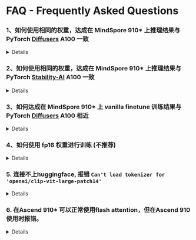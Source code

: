 # FAQ - Frequently Asked Questions

### 1、如何使用相同的权重，达成在 MindSpore 910* 上推理结果与 PyTorch [Diffusers](https://github.com/huggingface/diffusers/blob/main/examples/text_to_image/README_sdxl.md) A100 一致

<details onclose>

#### 回答：

#### (1) 权重转换

- diffuser中openclip pool层 text_projection 操作实现与官方stability-ai不一致，本处follow官方实现； text_projection在两边实现中相差了一个转置操作，自行转换的时候需要检查注意下，本处提供的模型转换[小工具](../tools/model_conversion/README.md)中已带有[转置操作](https://github.com/mindspore-lab/mindone/blob/468be76a35e9308c7b59bf9eaf3791c146539ee4/examples/stable_diffusion_xl/tools/model_conversion/convert_diffusers_to_mindone_sdxl.py#L306C9-L310C48)

#### (2) 超参配置

- 默认超参保持一致 (sampler、sample step、noise input、cfg 等)

- ms中配置以下参数 (以 EulerAncestralSampler 为例):
    - `--discretization DiffusersDDPMDiscretization`
    - `--precision_keep_origin_dtype True`

    ```shell
    python demo/sampling_without_streamlit.py \
      --config configs/inference/sd_xl_base.yaml \
      --weight checkpoints/sd_xl_base_1.0_ms.ckpt \
      --prompt "Astronaut in a jungle, cold color palette, muted colors, detailed, 8k" \
      --sampler EulerAncestralSampler \
      --sample_step 40 \
      --guidance_scale 5.0 \
      --discretization DiffusersDDPMDiscretization \
      --precision_keep_origin_dtype True
    ```

#### (3) 固定输入noise

- 在diffusers运行过程中保存输入latent为`.npy文件`, 通过 `--init_latent_path` 接口控制输入latent noise 固定输入噪声一致；

- (可选, 仅带随机采样的sampler需要配置) 在diffusers运行过程中保存每个sample step添加的随机噪声为`.npy文件`, 通过 `--init_noise_scheduler_path` 配置固定每个sample step添加的随机噪声一致，当前仅`EulerA采样器`生效；

</details>


### 2、如何使用相同的权重，达成在 MindSpore 910* 上推理结果与 PyTorch [Stability-AI](https://github.com/Stability-AI/generative-models) A100 一致

<details onclose>

#### 回答：

#### (1) 超参配置

- 默认超参保持一致 (sampler、sample step、noise input、cfg 等)

    ```shell
    python demo/sampling_without_streamlit.py \
      --config configs/inference/sd_xl_base.yaml \
      --weight checkpoints/sd_xl_base_1.0_ms.ckpt \
      --prompt "Astronaut in a jungle, cold color palette, muted colors, detailed, 8k" \
    ```

#### (2) 固定输入noise

- 在stability-ai代码运行过程中保存输入latent为`.npy文件`, 通过 `--init_latent_path` 接口控制输入latent noise 固定输入噪声一致；

</details>


### 3、如何达成在 MindSpore 910* 上 vanilla finetune 训练结果与 PyTorch [Diffusers](https://github.com/huggingface/diffusers/blob/main/examples/text_to_image/README_sdxl.md) A100 相近

<details onclose>

#### 回答：

#### (1) 预训练权重、训练数据集 保持一致

#### (2) 代码实现保持一致，均使用公版DDPM流程进行训练

#### (3) 超参数保持一致，超参配置及介绍参考[hyper_parameters.md](./hyper_parameters.md)

</details>


### 4、如何使用 fp16 权重进行训练 (不推荐)

<details onclose>

#### 回答：

#### (1) 通过 `--param_fp16 True` 进行配置，在cache data的场景下，PerBatchSize 达到 8;

#### ⚠️注意：`--param_fp16` 是实验性参数，打开后可能会导致训练不稳定、崩溃，请谨慎使用；

#### ⚠️注意：在了解了风险之后如果仍然希望使用`fp16`权重进行训练，那么可以配合 fp32 vae [cache](./vanilla_finetune.md) 使用 或 配合[vae-fp16-fix](./weight_convertion.md)权重使用

</details>


### 5. 连接不上huggingface, 报错 `Can't load tokenizer for 'openai/clip-vit-large-patch14'`

<details onclose>

#### 回答：

#### 该问题是因为网络原因无法连接到 huggingface，可以尝试手动下载后指定本地路径解决, [issue 134](https://github.com/mindspore-lab/mindone/issues/134)；

#### (1) 在huggingface上下载[clip patch](https://huggingface.co/openai/clip-vit-large-patch14/tree/main)

#### (2) 在config(.yaml) 文件中 `version:` 参数指定本地路径:

  ```shell
  model:
    target: gm.models.diffusion.DiffusionEngine
    params:
      ...
      conditioner_config:
        target: gm.modules.GeneralConditioner
        params:
          emb_models:
            - is_trainable: False
              input_key: txt
              target: gm.modules.embedders.modules.FrozenCLIPEmbedder
              params:
                layer: hidden
                layer_idx: 11
                version: /path/to/clip-vit-large-patch14
            - ...
  ```

</details>

### 6. 在Ascend 910* 可以正常使用flash attention，但在Ascend 910使用时报错。
<details onclose>

#### 回答：

#### Mindspore 2.2 之后的版本，框架内的 `FlashAttention` 只支持Ascend 910*， 不支持Ascend 910。如果需要在 Ascend 910 上使用 flash attention，可以借助基于 Mindspore 框架和昇腾 CANN 软件栈开发的 transformer 加速库 [acctransformer](https://github.com/mindspore-ai/acctransformer/tree/master/train/acctransformer/flash_attention)。具体使用方法如下：

#### (1) 按照 acctransformer 的 [FlashAttention2安装指南](https://github.com/mindspore-ai/acctransformer/tree/master/train/acctransformer/flash_attention)安装whl包。

  ```shell
  git clone https://github.com/mindspore-ai/acctransformer.git
  cd train
  bash build.sh
  pip install dist/acctransformer-1.0.0-py3-none-any.whl
  ```

#### (2) 把examples/stable_diffusion_xl/gm/modules/attention.py文件 Mindspore 框架内的 `FlashAttention` 改成 acctransformer 的，具体修改如下:

https://github.com/mindspore-lab/mindone/blob/master/examples/stable_diffusion_xl/gm/modules/attention.py#L18
https://github.com/mindspore-lab/mindone/blob/master/examples/stable_diffusion_xl/gm/modules/attention.py#L117
https://github.com/mindspore-lab/mindone/blob/master/examples/stable_diffusion_xl/gm/modules/attention.py#L147


  ```diff
  # L18
  - from mindspore.nn.layer.flash_attention import FlashAttention
  + from acctransformer.flash_attention.nn.layer.flash_attention import FlashAttention
  ...

  # L117
  from diffusers import DiffusionPipeline
  - self.flash_attention = FlashAttention(head_dim=dim_head, head_num=heads, high_precision=True)
  + self.flash_attention = FlashAttention(head_dim=dim_head)

  # L147
  - out = self.flash_attention(q.to(ms.float16), k.to(ms.float16), v.to(ms.float16), mask.to(ms.uint8))
  + out = self.flash_attention(q.to(ms.float16), k.to(ms.float16), v.to(ms.float16), mask.to(ms.float16))

  ```

</details>
